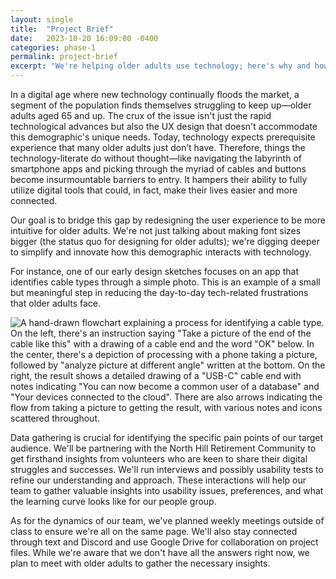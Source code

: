 ```yaml
---
layout: single
title:  "Project Brief"
date:   2023-10-20 16:09:00 -0400
categories: phase-1
permalink: project-brief
excerpt: "We're helping older adults use technology; here's why and how"
---
```

In a digital age where new technology continually floods the market, a segment of the population finds themselves struggling to keep up—older adults aged 65 and up. The crux of the issue isn't just the rapid technological advances but also the UX design that doesn't accommodate this demographic's unique needs. Today, technology expects prerequisite experience that many older adults just don’t have. Therefore, things the technology-literate do without thought—like navigating the labyrinth of smartphone apps and picking through the myriad of cables and buttons become insurmountable barriers to entry. It hampers their ability to fully utilize digital tools that could, in fact, make their lives easier and more connected.

Our goal is to bridge this gap by redesigning the user experience to be more intuitive for older adults. We're not just talking about making font sizes bigger (the status quo for designing for older adults); we're digging deeper to simplify and innovate how this demographic interacts with technology.

For instance, one of our early design sketches focuses on an app that identifies cable types through a simple photo. This is an example of a small but meaningful step in reducing the day-to-day tech-related frustrations that older adults face.

![A hand-drawn flowchart explaining a process for identifying a cable type. On the left, there's an instruction saying "Take a picture of the end of the cable like this" with a drawing of a cable end and the word "OK" below. In the center, there's a depiction of processing with a phone taking a picture, followed by "analyze picture at different angle" written at the bottom. On the right, the result shows a detailed drawing of a "USB-C" cable end with notes indicating "You can now become a common user of a database" and "Your devices connected to the cloud". There are also arrows indicating the flow from taking a picture to getting the result, with various notes and icons scattered throughout.](images/early-design-sketch.png "Early Design Sketch")

Data gathering is crucial for identifying the specific pain points of our target audience. We'll be partnering with the North Hill Retirement Community to get firsthand insights from volunteers who are keen to share their digital struggles and successes. We'll run interviews and possibly usability tests to refine our understanding and approach. These interactions will help our team to gather valuable insights into usability issues, preferences, and what the learning curve looks like for our people group.

As for the dynamics of our team, we've planned weekly meetings outside of class to ensure we're all on the same page. We'll also stay connected through text and Discord and use Google Drive for collaboration on project files. While we're aware that we don't have all the answers right now, we plan to meet with older adults to gather the necessary insights.
